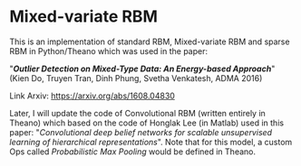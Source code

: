 # Mixed-variate RBM

This is an implementation of standard RBM, Mixed-variate RBM and sparse RBM in Python/Theano which was used in the paper:

"**_Outlier Detection on Mixed-Type Data: An Energy-based Approach_**" (Kien Do, Truyen Tran, Dinh Phung, Svetha Venkatesh, ADMA 2016)

Link Arxiv: https://arxiv.org/abs/1608.04830

Later, I will update the code of Convolutional RBM (written entirely in Theano) which based on the code of Honglak Lee (in Matlab) used
in this paper: "_Convolutional deep belief networks for scalable unsupervised learning of hierarchical representations_". Note that for this model, a custom Ops called _Probabilistic Max Pooling_ would be defined in Theano.
